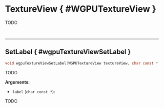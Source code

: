 

# TextureView { #WGPUTextureView }


TODO




<br/><!-- poor man's styling, just for the demo before we use a non default theme -->
***

## SetLabel { #wgpuTextureViewSetLabel }

```C
void wgpuTextureViewSetLabel(WGPUTextureView textureView, char const * label)
```


TODO




**Arguments:**


 - `label` (`char const *`):


TODO






